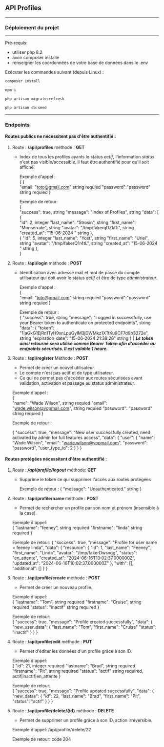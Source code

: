 ## API Profiles
** **
### Déploiement du projet
** **

Pré-requis:
    
* utiliser php 8.2
* avoir composer installé
* renseigner les coordonnées de votre base de données dans le .env

Exécuter les commandes suivant (depuis Linux) :

``` bash 
composer install
```
``` bash
npm i
```
``` bash
php artisan migrate:refresh
```
``` bash
php artisan db:seed
```

** **
### Endpoints

#### Routes publics ne nécessitent pas d'être authentifié :
1. Route : __/api/profiles__ méthode : **GET**
   - Index de tous les profiles ayants le status *actif*, l'information *status* n'est pas visible/accessible, il faut être authentifié pour qu'il soit affiché.
       

        Exemple d'appel :    
      {
         {   
           "email: "toto@gmail.com"  string requied
           "password":"password"  string requied
         }  

        Exemple de retour:  
        {  
           "success": true,  string
           "message": "Index of Profiles",  string
           "data": [  
        {  
           "id": 2,  integer
           "last_name": "Strosin",  string
           "first_name": "Monserrate",  string
           "avatar": "/tmp/fakerqDZkDi",  string
           "created_at": "15-06-2024 "  string
        },  
        {
           "id": 5,  integer
           "last_name": "Yost",  string
           "first_name": "Uriel",  string
           "avatar": "/tmp/fakerQ1r4tL",  string
           "created_at": "15-06-2024 "  string
        },  
      }  
     

2. Route : __/api/login__ méthode : **POST**
   - Identification avec adresse mail et mot de passe du compte utilisateur qui doit avoir le status *actif* et être de type *administrateur*.
      
     
      Exemple d'appel :    
     {   
       "email: "toto@gmail.com"  string requied
       "password":"password"  string requied
     }  
     
     Exemple de retour :    
     {
       "success": true, string
       "message": "Logged in successfully, use your Bearer token to authenticate on protected endpoints", string
       "data": {
          "token": "1|aGkG1EjRn1TyH9snLpuGyIM3jDWMkz1XTtKu9CF7d9b3272e", string
          "expiration_date": "15-06-2024 21:38:26" string
     }
    }
 _**Le token ainsi retourné sera utilisé comme Bearer Token afin d'accéder au endpoints sécurisés. Il est valable 1 heure.**_
4. Route : __/api/register__ Méthode : **POST**
   - Permet de créer un nouvel utilisateur.  
   - Le compte n'est pas actif et de type utilisateur.  
   - Ce qui ne permet pas d'accéder aux routes sécurisées avant validation, activation et passage au status administrateur.


    Exemple d'appel :  
    {  
      "name": "Wade Wilson",  string requied
      "email": "wade.wilson@yopmail.com", string requied
      "password": "password"  string requied
    }  

    Exemple de retour :  

    {
      "success": true,
      "message": "New user successfully created, need activated by admin for full features access",
      "data": {
      "user": {
      "name": "Wade Wilson",
      "email": "wade.wilson@yopmail.com",
      "password": "password",
      "user_type_id": 2
             }
           }
    }



#### Routes protégées nécessitent d'être authentifié :

1. _Route : **/api/profile/logout**_ méthode:  **GET**
   - Supprime le token ce qui supprimer l'accès aux routes protégées

   
     Exemple de retour : 
    {
     "message": "Unauthenticated." string
    }
2. Route : **/api/profile/name** méthode : **POST**
    - Permet de rechercher un profile par son nom et prénom (insensible à la case).


    Exemple d'appel:  
    {
     "lastname": "feeney", string required
     "firstname": "linda" string required
    }

    Exemple de retour:
     {
    "success": true,
    "message": "Profile for user name = feeney linda",
    "data": {
        "resource": {
            "id": 1,
            "last_name": "Feeney",
            "first_name": "Linda",
            "avatar": "/tmp/fakerDwsvgg",
            "status": "en_attente",
            "created_at": "2024-06-16T10:02:37.000000Z",
            "updated_at": "2024-06-16T10:02:37.000000Z"
        },
        "with": [],
        "additional": []
     }
    }
3. Route : **/api/profile/create** méthode : **POST**
   - Permet de créer un nouveau profile.

    
    Exemple d'appel:  
    {
     "lastname": "Tom", string required
     "firstname": "Cruise", string required
     "status": "inactif" string required
    }

    Exemple de retour:  
    {
     "success": true,
     "message": "Profile created successfully",
     "data": {
     "new_user_data": {
     "last_name": "Tom",
     "first_name": "Cruise"
     "status": "inactif"
      }
     }
    }

4. Route : **/api/profile/edit** méthode : **PUT**
    - Permet d'éditer les données d'un profile grâce à son ID.
   

    Exemple d'appel:  
     {
      "id": 21, integer required
      "lastname": "Brad", string required
      "firstname": "Pit", string required
      "status": "actif" string required, actif|inactif|en_attente
      }

    Exemple de retour:  
    {
     "success": true,
     "message": "Profile updated successfully",
     "data": {
     "new_datas": {
     "id": 22,
     "last_name": "Brad",
     "first_name": "Pit",
     "status": "actif"
      }
     }
    }


5. Route : **/api/profile/delete/{id}** méthode : **DELETE**
   - Permet de supprimer un profile grâce à son ID, action irréversible.

    
    Exemple d'appel:  /api/profile/delete/22

    Exemple de retour: code 204


